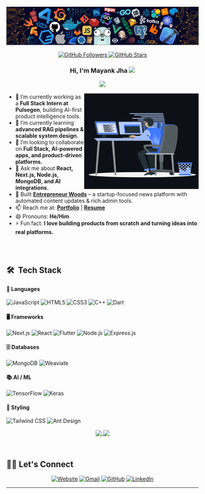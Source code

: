![header](assets/header.webp)

<p align="center">
  <a href="https://github.com/MayankJha0333">
    <img src="https://img.shields.io/github/followers/MayankJha0333?label=Follow&style=social" alt="GitHub Followers" />
  </a>
  <a href="https://github.com/MayankJha0333">
    <img src="https://img.shields.io/github/stars/MayankJha0333?style=social" alt="GitHub Stars" />
  </a>
</p>

<h3 align="center">
  Hi, I'm Mayank Jha
  <img src="https://media.giphy.com/media/hvRJCLFzcasrR4ia7z/giphy.gif" width="28">
</h3>

<p align="center">
  <img src="https://readme-typing-svg.herokuapp.com/?lines=Software%20Engineer;Full%20Stack%20Developer;AI%20Engineer;Always%20learning%20new%20things;Feel%20free%20to%20look%20around%20%F0%9F%91%80;Reach%20out%20if%20you%20need%20help!%20%F0%9F%92%AC&font=Fira%20Code&center=true&width=440&height=45">
</p>

<p><img align="right" height="250" width="300" src="https://raw.githubusercontent.com/MayankJha0333/MayankJha0333/main/assets/animation_500_kxa883sd.gif" alt="Mayank Jha" /></p>

- 🔭 I’m currently working as a **Full Stack Intern at Pulsegen**, building AI-first product intelligence tools.
- 🌱 I’m currently learning **advanced RAG pipelines & scalable system design.**
- 👯 I’m looking to collaborate on **Full Stack, AI-powered apps, and product-driven platforms.**
- 💬 Ask me about **React, Next.js, Node.js, MongoDB, and AI integrations.**
- 🚀 Built **[Entrepreneur Woods](https://entrepreneur-woods-wprw-front.vercel.app/)** – a startup-focused news platform with automated content updates & rich admin tools.
- 📫 Reach me at: **[Portfolio](https://portfolio-v2-gold-omega.vercel.app/)** | **[Resume](https://drive.google.com/file/d/1TiKJH_Imaq87FzGDEmPS9O4nkrmdDQUJ/view?usp=drivesdk)**
- 😄 Pronouns: **He/Him**
- ⚡ Fun fact: **I love building products from scratch and turning ideas into real platforms.**

<br/>
<br/>

## 🛠 &nbsp;Tech Stack

#### 🔧 Languages

![JavaScript](https://img.shields.io/badge/JavaScript-%23323330.svg?style=for-the-badge&logo=javascript&logoColor=F7DF1E)
![HTML5](https://img.shields.io/badge/html5-%23E34F26.svg?style=for-the-badge&logo=html5&logoColor=white)
![CSS3](https://img.shields.io/badge/css3-%231572B6.svg?style=for-the-badge&logo=css3&logoColor=white)
![C++](https://img.shields.io/badge/c++-%2300599C.svg?style=for-the-badge&logo=c%2B%2B&logoColor=white)
![Dart](https://img.shields.io/badge/Dart-%230175C2.svg?style=for-the-badge&logo=dart&logoColor=white)

#### 🖥️ Frameworks

![Next.js](https://img.shields.io/badge/Next.js-%23000000.svg?style=for-the-badge&logo=nextdotjs&logoColor=white)
![React](https://img.shields.io/badge/React-%2320232a.svg?style=for-the-badge&logo=react&logoColor=%2361DAFB)
![Flutter](https://img.shields.io/badge/Flutter-%2302569B.svg?style=for-the-badge&logo=flutter&logoColor=white)
![Node.js](https://img.shields.io/badge/Node.js-43853D.svg?style=for-the-badge&logo=node.js&logoColor=white)
![Express.js](https://img.shields.io/badge/Express.js-%23404d59.svg?style=for-the-badge&logo=express&logoColor=%2361DAFB)

#### 🗄️ Databases

![MongoDB](https://img.shields.io/badge/MongoDB-%234ea94b.svg?style=for-the-badge&logo=mongodb&logoColor=white)
![Weaviate](https://img.shields.io/badge/Weaviate-%23000000.svg?style=for-the-badge&logo=weaviate&logoColor=white)

#### 📚 AI / ML

![TensorFlow](https://img.shields.io/badge/TensorFlow-%23FF6F00.svg?style=for-the-badge&logo=tensorflow&logoColor=white)
![Keras](https://img.shields.io/badge/Keras-%23D00000.svg?style=for-the-badge&logo=keras&logoColor=white)

#### 🎨 Styling

![Tailwind CSS](https://img.shields.io/badge/Tailwind_CSS-%2338B2AC.svg?style=for-the-badge&logo=tailwind-css&logoColor=white)
![Ant Design](https://img.shields.io/badge/Ant%20Design-%230170FE.svg?style=for-the-badge&logo=antdesign&logoColor=white)

<p align="center">
  <a href="https://github.com/MayankJha0333">
    <img align="center" height="300px" src="https://github-readme-stats.vercel.app/api?username=MayankJha0333&show_icons=true&hide_border=true&title_color=94b4a4&amp&icon_color=FFFFFF&amp&text_color=FFFFFF&amp&bg_color=000000&count_private=true&include_all_commits=true"/>
  </a>
  <a href="https://github.com/MayankJha0333">
    <img align="center" height="300px" src="https://github-readme-stats.vercel.app/api/top-langs/?username=MayankJha0333&text_color=FFFFFF&bg_color=000000&title_color=94b4a4&langs_count=15&layout=compact&hide_border=true" />
  </a>
</p>
</details>
<br>

## 🙋‍♀️ Let's Connect

<p align="center">
  <a href="https://candida-noronha.web.app/"><img src="https://img.icons8.com/bubbles/50/000000/web.png" alt="Website"/></a>
	<a href="mailto:candida.mayankjha0330@gmail.com"><img src="https://img.icons8.com/bubbles/50/000000/gmail.png" alt="Gmail"/></a>
	<a href="https://github.com/MayankJha0333"><img src="https://img.icons8.com/bubbles/50/000000/github.png" alt="GitHub"/></a>
	<a href="https://www.linkedin.com/in/mayank-jha-674118228/"><img src="https://img.icons8.com/bubbles/50/000000/linkedin.png" alt="LinkedIn"/></a>
	
</p>

<hr/>
